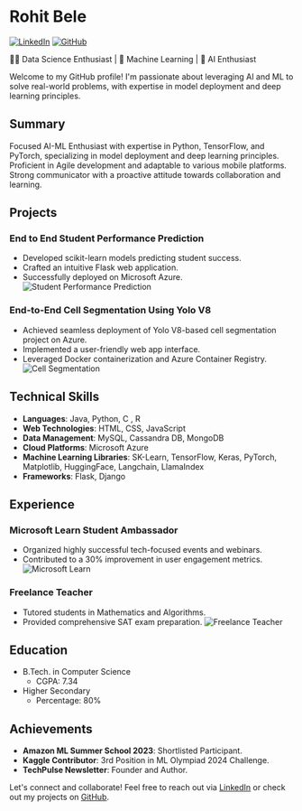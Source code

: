 # Rohit Bele
[![LinkedIn](https://img.shields.io/badge/-LinkedIn-blue?style=flat-square&logo=linkedin&logoColor=white&link=https://linkedin.com/in/belerohit)](https://linkedin.com/in/belerohit) [![GitHub](https://img.shields.io/badge/-GitHub-black?style=flat-square&logo=github&logoColor=white&link=https://github.com/BeleRohit)](https://github.com/BeleRohit)

👨‍💻 Data Science Enthusiast | 📱 Machine Learning | 🚀 AI Enthusiast

Welcome to my GitHub profile! I'm passionate about leveraging AI and ML to solve real-world problems, with expertise in model deployment and deep learning principles.

## Summary
Focused AI-ML Enthusiast with expertise in Python, TensorFlow, and PyTorch, specializing in model deployment and deep learning principles. Proficient in Agile development and adaptable to various mobile platforms. Strong communicator with a proactive attitude towards collaboration and learning.

## Projects
### End to End Student Performance Prediction
- Developed scikit-learn models predicting student success.
- Crafted an intuitive Flask web application.
- Successfully deployed on Microsoft Azure.
![Student Performance Prediction](https://media.giphy.com/media/Y1QH1JZkGQ8wFOtUa4/giphy.gif)

### End-to-End Cell Segmentation Using Yolo V8
- Achieved seamless deployment of Yolo V8-based cell segmentation project on Azure.
- Implemented a user-friendly web app interface.
- Leveraged Docker containerization and Azure Container Registry.
![Cell Segmentation](https://media.giphy.com/media/kWw8lIda3rejQGtaUf/giphy.gif)

## Technical Skills
- **Languages**: Java, Python, C , R
- **Web Technologies**: HTML, CSS, JavaScript
- **Data Management**: MySQL, Cassandra DB, MongoDB
- **Cloud Platforms**: Microsoft Azure
- **Machine Learning Libraries**: SK-Learn, TensorFlow, Keras, PyTorch, Matplotlib, HuggingFace, Langchain, LlamaIndex
- **Frameworks**: Flask, Django

## Experience
### Microsoft Learn Student Ambassador
- Organized highly successful tech-focused events and webinars.
- Contributed to a 30% improvement in user engagement metrics.
![Microsoft Learn](https://media.giphy.com/media/ZgTRfk3Vdkqg1uGtNL/giphy.gif)

### Freelance Teacher
- Tutored students in Mathematics and Algorithms.
- Provided comprehensive SAT exam preparation.
![Freelance Teacher](https://media.giphy.com/media/WsduZwScDYZzEOoYeN/giphy.gif)

## Education
- B.Tech. in Computer Science
  - CGPA: 7.34
- Higher Secondary
  - Percentage: 80%

## Achievements
- **Amazon ML Summer School 2023**: Shortlisted Participant.
- **Kaggle Contributor**: 3rd Position in ML Olympiad 2024 Challenge.
- **TechPulse Newsletter**: Founder and Author.

Let's connect and collaborate! Feel free to reach out via [LinkedIn](https://linkedin.com/in/belerohit) or check out my projects on [GitHub](https://github.com/BeleRohit).
